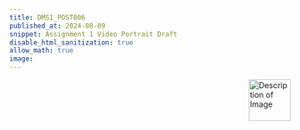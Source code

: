```yaml
---
title: DMS1_POST006
published_at: 2024-08-09
snippet: Assignment 1 Video Portrait Draft
disable_html_sanitization: true
allow_math: true
image: 
---
```


<img src="https://www.hardjewelry.com/cdn/shop/files/ezgif.com-gif-maker_3.gif?v=1649272041" alt="Description of Image" style="float:right; margin-left:20px; width:75px; height:auto;">
